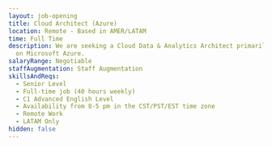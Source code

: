 ```yaml
---
layout: job-opening
title: Cloud Architect (Azure)
location: Remote - Based in AMER/LATAM
time: Full Time
description: We are seeking a Cloud Data & Analytics Architect primarily focused
  on Microsoft Azure.
salaryRange: Negotiable
staffAugmentation: Staff Augmentation
skillsAndReqs:
  - Senior Level
  - Full-time job (40 hours weekly)
  - C1 Advanced English Level
  - Availability from 8-5 pm in the CST/PST/EST time zone
  - Remote Work
  - LATAM Only
hidden: false
---
```

